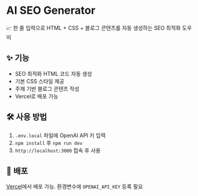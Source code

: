 # AI SEO Generator

📈 한 줄 입력으로 HTML + CSS + 블로그 콘텐츠를 자동 생성하는 SEO 최적화 도우미

## ✨ 기능
- SEO 최적화 HTML 코드 자동 생성
- 기본 CSS 스타일 제공
- 주제 기반 블로그 콘텐츠 작성
- Vercel로 배포 가능

## 🛠 사용 방법
1. `.env.local` 파일에 OpenAI API 키 입력
2. `npm install` 후 `npm run dev`
3. `http://localhost:3000` 접속 후 사용

## 🚀 배포
[Vercel](https://vercel.com)에서 배포 가능. 환경변수에 `OPENAI_API_KEY` 등록 필요